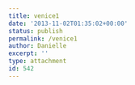 ```yaml
---
title: venice1
date: '2013-11-02T01:35:02+00:00'
status: publish
permalink: /venice1
author: Danielle
excerpt: ''
type: attachment
id: 542
---
```

<!DOCTYPE html PUBLIC "-//W3C//DTD HTML 4.0 Transitional//EN" "http://www.w3.org/TR/REC-html40/loose.dtd">
<?xml encoding="UTF-8">
